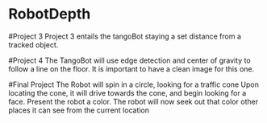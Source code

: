 # RobotDepth

#Project 3 
Project 3 entails the tangoBot staying a set distance 
from a tracked object. 

#Project 4 
The TangoBot will use edge detection and center of 
gravity to follow a line on the floor. It is important to 
have a clean image for this one. 

#Final Project 
The Robot will spin in a circle, looking for a traffic cone 
Upon locating the cone, it will drive towards the cone, and begin 
looking for a face. Present the robot a color. The robot will now 
seek out that color other places it can see from the current location
